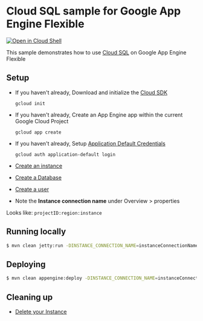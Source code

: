 # Cloud SQL sample for Google App Engine Flexible

<a href="https://console.cloud.google.com/cloudshell/open?git_repo=https://github.com/GoogleCloudPlatform/java-docs-samples&page=editor&open_in_editor=flexible/cloudsql/README.md">
<img alt="Open in Cloud Shell" src ="http://gstatic.com/cloudssh/images/open-btn.png"></a>

This sample demonstrates how to use [Cloud SQL](https://cloud.google.com/cloudsql/) on Google App
Engine Flexible

## Setup

* If you haven't already, Download and initialize the [Cloud SDK](https://cloud.google.com/sdk/)

    `gcloud init`

* If you haven't already, Create an App Engine app within the current Google Cloud Project

    `gcloud app create`

* If you haven't already, Setup
[Application Default Credentials](https://developers.google.com/identity/protocols/application-default-credentials)

    `gcloud auth application-default login`

* [Create an instance](https://cloud.google.com/sql/docs/mysql/create-instance)

* [Create a Database](https://cloud.google.com/sql/docs/mysql/create-manage-databases)

* [Create a user](https://cloud.google.com/sql/docs/mysql/create-manage-users)

* Note the **Instance connection name** under Overview > properties

Looks like:  `projectID:region:instance`

## Running locally

```bash
$ mvn clean jetty:run -DINSTANCE_CONNECTION_NAME=instanceConnectionName -Duser=root -Dpassword=myPassword -Ddatabase=myDatabase
```

## Deploying

```bash
$ mvn clean appengine:deploy -DINSTANCE_CONNECTION_NAME=instanceConnectionName -Duser=root -Dpassword=myPassword -Ddatabase=myDatabase
```


## Cleaning up

* [Delete your Instance](https://cloud.google.com/sql/docs/mysql/delete-instance)

